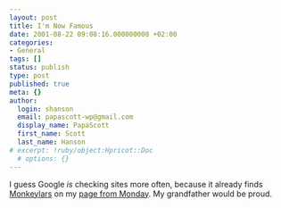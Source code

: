 ```yaml
---
layout: post
title: I'm Now Famous
date: 2001-08-22 09:08:16.000000000 +02:00
categories:
- General
tags: []
status: publish
type: post
published: true
meta: {}
author:
  login: shanson
  email: papascott-wp@gmail.com
  display_name: PapaScott
  first_name: Scott
  last_name: Hanson
# excerpt: !ruby/object:Hpricot::Doc
  # options: {}
---
```

<p>I guess Google <i>is</i> checking sites more often, because it already finds <a href="http://www.google.com/search?q=monkeylars">Monkeylars</a> on my <a href="http://shanson.editthispage.com/2001/08/20">page from Monday</a>. My grandfather would be proud.</p>
